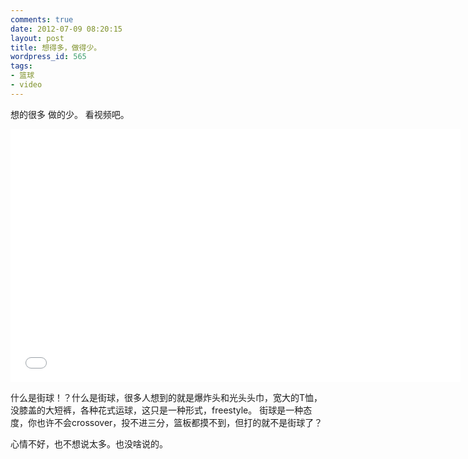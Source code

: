 ```yaml
---
comments: true
date: 2012-07-09 08:20:15
layout: post
title: 想得多，做得少。
wordpress_id: 565
tags:
- 篮球
- video
---
```



想的很多 做的少。
看视频吧。

<iframe src="//player.bilibili.com/player.html?bvid=BV1uz4y1Z7Kz" scrolling="no" border="0" frameborder="no" framespacing="0" allowfullscreen="true" width="720px"
    height="405px"> </iframe>

什么是街球！？什么是街球，很多人想到的就是爆炸头和光头头巾，宽大的T恤，没膝盖的大短裤，各种花式运球，这只是一种形式，freestyle。
街球是一种态度，你也许不会crossover，投不进三分，篮板都摸不到，但打的就不是街球了？

心情不好，也不想说太多。也没啥说的。



